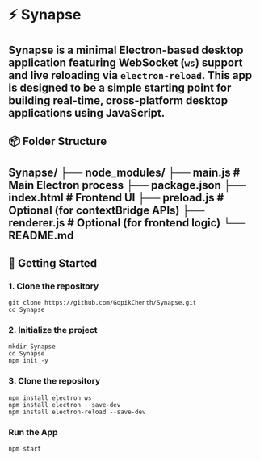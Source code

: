 # ⚡ Synapse
Synapse is a minimal Electron-based desktop application featuring WebSocket (`ws`) support and live reloading via `electron-reload`.
This app is designed to be a simple starting point for building real-time, cross-platform desktop applications using JavaScript.
---
## 📦 Folder Structure
Synapse/
├── node_modules/
├── main.js # Main Electron process
├── package.json
├── index.html # Frontend UI
├── preload.js # Optional (for contextBridge APIs)
├── renderer.js # Optional (for frontend logic)
└── README.md
---
## 🚀 Getting Started
### 1. Clone the repository
```
git clone https://github.com/GopikChenth/Synapse.git
cd Synapse 
```
### 2. Initialize the project
```
mkdir Synapse
cd Synapse
npm init -y
```
### 3. Clone the repository
```
npm install electron ws
npm install electron --save-dev
npm install electron-reload --save-dev
```
### Run the App
```
npm start
```
